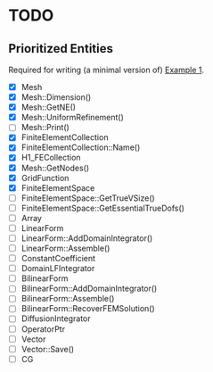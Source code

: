 # TODO

## Prioritized Entities

Required for writing (a minimal version of) [Example 1](https://github.com/mkovaxx/mfem/blob/69fbae732d5279c8d0f42c5430c4fd5656731d00/examples/ex1.cpp).

- [x] Mesh
- [x] Mesh::Dimension()
- [x] Mesh::GetNE()
- [x] Mesh::UniformRefinement()
- [ ] Mesh::Print()
- [x] FiniteElementCollection
- [x] FiniteElementCollection::Name()
- [x] H1_FECollection
- [x] Mesh::GetNodes()
- [x] GridFunction
- [x] FiniteElementSpace
- [ ] FiniteElementSpace::GetTrueVSize()
- [ ] FiniteElementSpace::GetEssentialTrueDofs()
- [ ] Array<int>
- [ ] LinearForm
- [ ] LinearForm::AddDomainIntegrator()
- [ ] LinearForm::Assemble()
- [ ] ConstantCoefficient
- [ ] DomainLFIntegrator
- [ ] BilinearForm
- [ ] BilinearForm::AddDomainIntegrator()
- [ ] BilinearForm::Assemble()
- [ ] BilinearForm::RecoverFEMSolution()
- [ ] DiffusionIntegrator
- [ ] OperatorPtr
- [ ] Vector
- [ ] Vector::Save()
- [ ] CG
